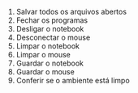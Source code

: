1. Salvar todos os arquivos abertos
2. Fechar os programas
3. Desligar o notebook
4. Desconectar o mouse
5. Limpar o notebook
6. Limpar o mouse
7. Guardar o notebook
8. Guardar o mouse
9. Conferir se o ambiente está limpo
